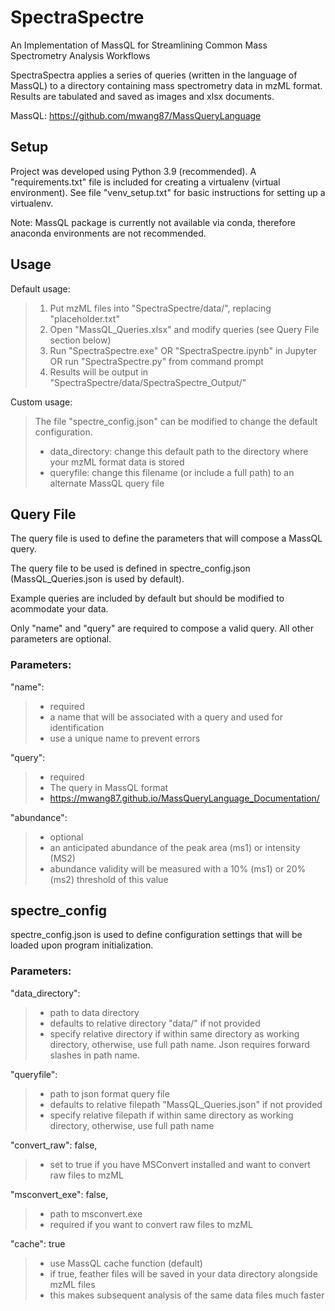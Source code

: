 # SpectraSpectre
An Implementation of MassQL for Streamlining Common Mass Spectrometry Analysis Workflows

SpectraSpectra applies a series of queries (written in the language of MassQL) to a directory containing mass spectrometry data in mzML format. Results are tabulated and saved as images and xlsx documents.

MassQL: https://github.com/mwang87/MassQueryLanguage

## Setup
Project was developed using Python 3.9 (recommended). A "requirements.txt" file is included for creating a virtualenv (virtual environment). See file "venv_setup.txt" for basic instructions for setting up a virtualenv. 

Note: MassQL package is currently not available via conda, therefore anaconda environments are not recommended.

## Usage
Default usage:
>  1. Put mzML files into "SpectraSpectre/data/", replacing "placeholder.txt"
>  2. Open "MassQL_Queries.xlsx" and modify queries (see Query File section below)
>  3. Run "SpectraSpectre.exe" OR "SpectraSpectre.ipynb" in Jupyter OR run "SpectraSpectre.py" from command prompt
>  4. Results will be output in "SpectraSpectre/data/SpectraSpectre_Output/"

Custom usage:
>  The file "spectre_config.json" can be modified to change the default configuration.  
>  	* data_directory: change this default path to the directory where your mzML format data is stored  
>  	* queryfile: change this filename (or include a full path) to an alternate MassQL query file  

## Query File
The query file is used to define the parameters that will compose a MassQL query.

The query file to be used is defined in spectre_config.json (MassQL_Queries.json is used by default).

Example queries are included by default but should be modified to acommodate your data.

Only "name" and "query" are required to compose a valid query. All other parameters are optional.

### Parameters:

"name":
>  	* required
>  	* a name that will be associated with a query and used for identification
>  	* use a unique name to prevent errors

"query":
>  	* required
>  	* The query in MassQL format
>  	* https://mwang87.github.io/MassQueryLanguage_Documentation/

"abundance":
>  	* optional
>  	* an anticipated abundance of the peak area (ms1) or intensity (MS2)
>  	* abundance validity will be measured with a 10% (ms1) or 20% (ms2) threshold of this value


## spectre_config
spectre_config.json is used to define configuration settings that will be loaded upon program initialization.

### Parameters:

"data_directory":
>  	* path to data directory
>  	* defaults to relative directory "data/" if not provided
>  	* specify relative directory if within same directory as working directory, otherwise, use full path name. Json requires forward slashes in path name.
 
"queryfile":
>  	* path to json format query file
>  	* defaults to relative filepath "MassQL_Queries.json" if not provided
>  	* specify relative filepath if within same directory as working directory, otherwise, use full path name
 
"convert_raw": false,
>  	* set to true if you have MSConvert installed and want to convert raw files to mzML
 
"msconvert_exe": false,
>  	* path to msconvert.exe
>  	* required if you want to convert raw files to mzML

"cache": true
>  	* use MassQL cache function (default)
>  	* if true, feather files will be saved in your data directory alongside mzML files
>  	* this makes subsequent analysis of the same data files much faster
